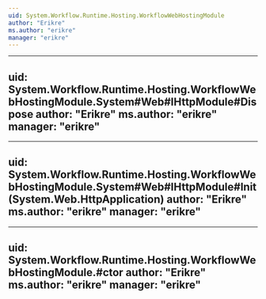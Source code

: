 ```yaml
---
uid: System.Workflow.Runtime.Hosting.WorkflowWebHostingModule
author: "Erikre"
ms.author: "erikre"
manager: "erikre"
---
```


---
uid: System.Workflow.Runtime.Hosting.WorkflowWebHostingModule.System#Web#IHttpModule#Dispose
author: "Erikre"
ms.author: "erikre"
manager: "erikre"
---

---
uid: System.Workflow.Runtime.Hosting.WorkflowWebHostingModule.System#Web#IHttpModule#Init(System.Web.HttpApplication)
author: "Erikre"
ms.author: "erikre"
manager: "erikre"
---

---
uid: System.Workflow.Runtime.Hosting.WorkflowWebHostingModule.#ctor
author: "Erikre"
ms.author: "erikre"
manager: "erikre"
---
